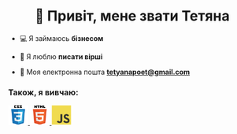 <h1 align="center">👋 Привіт, мене звати Тетяна</h1>

- 💻 Я займаюсь **бізнесом**

- 💖 Я люблю **писати вірші**

- 📧 Моя електронна пошта **tetyanapoet@gmail.com**

<h3 align="left">Також, я вивчаю:</h3>
<p align="left"> <a href="https://www.w3schools.com/css/" target="_blank" rel="noreferrer"> <img src="https://raw.githubusercontent.com/devicons/devicon/master/icons/css3/css3-original-wordmark.svg" alt="css3" width="40" height="40"/> </a> <a href="https://www.w3.org/html/" target="_blank" rel="noreferrer"> <img src="https://raw.githubusercontent.com/devicons/devicon/master/icons/html5/html5-original-wordmark.svg" alt="html5" width="40" height="40"/> </a> <a href="https://developer.mozilla.org/en-US/docs/Web/JavaScript" target="_blank" rel="noreferrer"> <img src="https://raw.githubusercontent.com/devicons/devicon/master/icons/javascript/javascript-original.svg" alt="javascript" width="40" height="40"/> </a> </p>
